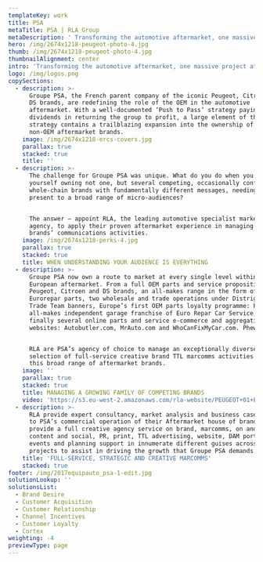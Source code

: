 ```yaml
---
templateKey: work
title: PSA
metaTitle: PSA | RLA Group
metaDescription: ' Transforming the automotive aftermarket, one massive project at a time'
hero: /img/2674x1218-peugeot-photo-4.jpg
thumb: /img/2674x1218-peugeot-photo-4.jpg
thumbnailAlignment: center
intro: 'Transforming the automotive aftermarket, one massive project at a time'
logo: /img/logos.png
copySections:
  - description: >-
      Groupe PSA, the French parent company of the iconic Peugeot, Citroen and
      DS brands, are redefining the role of the OEM in the automotive
      aftermarket. With a well-documented ‘Push to Pass’ strategy paying huge
      dividends in returning the group to profit, a large element of that
      strategy contains a trailblazing expansion into the ownership of several
      non-OEM aftermarket brands.
    image: /img/2674x1218-ercs-covers.jpg
    parallax: true
    stacked: true
    title: ''
  - description: >-
      The challenge for Groupe PSA was unique. What do you do when you find
      yourself owning not one, but several competing, occasionally conflicting
      whole-chain brands with fundamentally different messages, needing to
      present to a broad range of micro-audiences? 


      The answer – appoint RLA, the leading automotive specialist marketing
      agency, to apply their proven aftermarket experience in managing your
      brands’ communications activities.
    image: /img/2674x1218-perks-4.jpg
    parallax: true
    stacked: true
    title: WHEN UNDERSTANDING YOUR AUDIENCE IS EVERYTHING
  - description: >-
      Groupe PSA now own a route to market at every single level within the
      European aftermarket. From a full OEM parts and service proposition for
      Peugeot, Citroen and DS brands, an all-makes range in the form of
      Eurorepar parts, two wholesale and trade operations under Distrigo and
      Trade Team banners, Europe’s first OEM parts loyalty programme: PERKS, the
      all-makes independent garage franchise of Euro Repar Car Service, and
      finally several online parts and service e-commerce and aggregation
      websites: Autobutler.com, MrAuto.com and WhoCanFixMyCar.com. Phew! 


      RLA are PSA’s agency of choice to manage an exceptionally diverse
      selection of full-service creative brand TTL marcomms activities behind
      this broad range of aftermarket brands.
    image: ''
    parallax: true
    stacked: true
    title: MANAGING A GROWING FAMILY OF COMPETING BRANDS
    video: 'https://s3.eu-west-2.amazonaws.com/rla-website/PEUGEOT+01+BRAKING_V1_1.mp4'
  - description: >-
      RLA provide expert consultancy, market analysis and business case support
      to PSA’s commercial operation of their Aftermarket house of brands. We
      provide a full creative agency service on brand, marcomms, on and offline,
      content and social, PR, print, TTL advertising, website, DAM portal,
      events and planning support in innumerate different guises across numerous
      projects to assist in driving the growth that Groupe PSA demands.
    title: 'FULL-SERVICE, STRATEGIC AND CREATIVE MARCOMMS'
    stacked: true
footer: /img/2017equipauto_psa-1-edit.jpg
solutionLookup: ''
solutionsList:
  - Brand Desire
  - Customer Acquisition
  - Customer Relationship
  - Channel Incentives
  - Customer Loyalty
  - Cortex
weighting: -4
previewType: page
---
```

